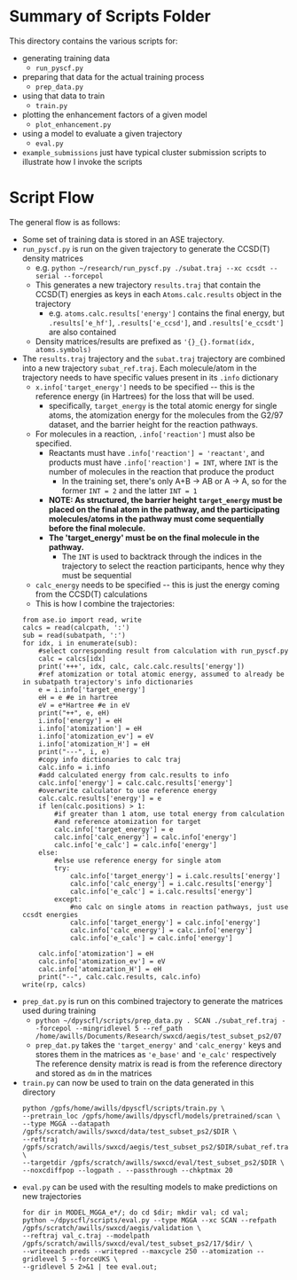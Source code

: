 # Summary of Scripts Folder

This directory contains the various scripts for:
- generating training data
    - `run_pyscf.py`
- preparing that data for the actual training process
    - `prep_data.py` 
- using that data to train
    - `train.py`
- plotting the enhancement factors of a given model
    - `plot_enhancement.py`
- using a model to evaluate a given trajectory
    - `eval.py`
- `example_submissions` just have typical cluster submission scripts to illustrate how I invoke the scripts

# Script Flow

The general flow is as follows:
- Some set of training data is stored in an ASE trajectory.
- `run_pyscf.py` is run on the given trajectory to generate the CCSD(T) density matrices
    - e.g. `python ~/research/run_pyscf.py ./subat.traj --xc ccsdt --serial --forcepol`
    - This generates a new trajectory `results.traj` that contain the CCSD(T) energies as keys in each `Atoms.calc.results` object in the trajectory
        - e.g. `atoms.calc.results['energy']` contains the final energy, but `.results['e_hf']`, `.results['e_ccsd']`, and `.results['e_ccsdt']` are also contained
    - Density matrices/results are prefixed as `'{}_{}.format(idx, atoms.symbols)`
- The `results.traj` trajectory and the `subat.traj` trajectory are combined into a new trajectory `subat_ref.traj`. Each molecule/atom in the trajectory needs to have specific values present in its `.info` dictionary
    - `x.info['target_energy']` needs to be specified -- this is the reference energy (in Hartrees) for the loss that will be used.
        - specifically, `target_energy` is the total atomic energy for single atoms, the atomization energy for the molecules from the G2/97 dataset, and the barrier height for the reaction pathways.
    - For molecules in a reaction, `.info['reaction']` must also be specified.
        - Reactants must have `.info['reaction'] = 'reactant'`, and products must have `.info['reaction'] = INT`, where `INT` is the number of molecules in the reaction that produce the product
            - In the training set, there's only A+B -> AB or A -> A, so for the former `INT = 2` and the latter `INT = 1`
        - **NOTE: As structured, the barrier height `target_energy` must be placed on the final atom in the pathway, and the participating molecules/atoms in the pathway must come sequentially before the final molecule.**
        - **The 'target_energy' must be on the final molecule in the pathway.**
            - The `INT` is used to backtrack through the indices in the trajectory to select the reaction participants, hence why they must be sequential
    - `calc_energy` needs to be specified -- this is just the energy coming from the CCSD(T) calculations
    - This is how I combine the trajectories:
    ```
    from ase.io import read, write
    calcs = read(calcpath, ':')
    sub = read(subatpath, ':')
    for idx, i in enumerate(sub):
        #select corresponding result from calculation with run_pyscf.py
        calc = calcs[idx]
        print('+++', idx, calc, calc.calc.results['energy'])
        #ref atomization or total atomic energy, assumed to already be in subatpath trajectory's info dictionaries
        e = i.info['target_energy']
        eH = e #e in hartree
        eV = e*Hartree #e in eV
        print("++", e, eH)
        i.info['energy'] = eH
        i.info['atomization'] = eH
        i.info['atomization_ev'] = eV
        i.info['atomization_H'] = eH
        print("---", i, e)
        #copy info dictionaries to calc traj
        calc.info = i.info
        #add calculated energy from calc.results to info
        calc.info['energy'] = calc.calc.results['energy']
        #overwrite calculator to use reference energy
        calc.calc.results['energy'] = e
        if len(calc.positions) > 1:
            #if greater than 1 atom, use total energy from calculation
            #and reference atomization for target
            calc.info['target_energy'] = e
            calc.info['calc_energy'] = calc.info['energy']
            calc.info['e_calc'] = calc.info['energy']
        else:
            #else use reference energy for single atom
            try:
                calc.info['target_energy'] = i.calc.results['energy']
                calc.info['calc_energy'] = i.calc.results['energy']
                calc.info['e_calc'] = i.calc.results['energy']
            except:
                #no calc on single atoms in reaction pathways, just use ccsdt energies
                calc.info['target_energy'] = calc.info['energy']
                calc.info['calc_energy'] = calc.info['energy']
                calc.info['e_calc'] = calc.info['energy']

        calc.info['atomization'] = eH
        calc.info['atomization_ev'] = eV
        calc.info['atomization_H'] = eH
        print("--", calc.calc.results, calc.info)
    write(rp, calcs)
    ```
- `prep_dat.py` is run on this combined trajectory to generate the matrices used during training
    - `python ~/dpyscfl/scripts/prep_data.py . SCAN ./subat_ref.traj --forcepol --mingridlevel 5 --ref_path /home/awills/Documents/Research/swxcd/aegis/test_subset_ps2/07`
    - `prep_dat.py` takes the `'target_energy'` and `'calc_energy'` keys and stores them in the matrices as `'e_base'` and `'e_calc'` respectively
    The reference density matrix is read is from the reference directory and stored as `dm` in the matrices
- `train.py` can now be used to train on the data generated in this directory
    ```
    python /gpfs/home/awills/dpyscfl/scripts/train.py \
    --pretrain_loc /gpfs/home/awills/dpyscfl/models/pretrained/scan \
    --type MGGA --datapath /gpfs/scratch/awills/swxcd/data/test_subset_ps2/$DIR \
    --reftraj /gpfs/scratch/awills/swxcd/aegis/test_subset_ps2/$DIR/subat_ref.traj \
    --targetdir /gpfs/scratch/awills/swxcd/eval/test_subset_ps2/$DIR \
    --noxcdiffpop --logpath . --passthrough --chkptmax 20
    ```
- `eval.py` can be used with the resulting models to make predictions on new trajectories
    ```
    for dir in MODEL_MGGA_e*/; do cd $dir; mkdir val; cd val;
    python ~/dpyscfl/scripts/eval.py --type MGGA --xc SCAN --refpath /gpfs/scratch/awills/swxcd/aegis/validation \
    --reftraj val_c.traj --modelpath /gpfs/scratch/awills/swxcd/eval/test_subset_ps2/17/$dir/ \
    --writeeach preds --writepred --maxcycle 250 --atomization --gridlevel 5 --forceUKS \
    --gridlevel 5 2>&1 | tee eval.out;
    ```